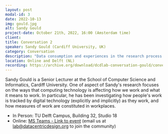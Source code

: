 ```yaml
---
layout: post
modal-id: 3
date: 2022-10-13
img: gould.jpg
alt: Sandy Gould
project-date: October 21th, 2022, 16:00 (Amsterdam time)
client: 
title: Conversation 2
speaker: Sandy Gould (Cardiff University, UK)
category: Conversation
description: "Data consumption and experiences in the research process."
location: Online and Delft (NL) 
recording: https://archive.org/download/dcdlab-conversation-gould/conversation-gould.mp4
---
```


Sandy Gould is a Senior Lecturer at the School of Computer Science and Informatics, Cardiff University. One of aspect of Sandy's research focuses on the ways that computing technology is affecting how we work and what it means to work. In particular, he has been investigating how people's work is tracked by digital technology (explicitly and implicitly) as they work, and how measures of work are constituted in workplaces.

* In Person: TU Delft Campus, Building 32, Studio 18
* Online: [MS Teams - Link to event](https://teams.microsoft.com/l/meetup-join/19%3ameeting_Y2ZmYjk2ZjktMTJmZC00NmNhLWIwNDEtZTQ0ZGFhYjA1OGVh%40thread.v2/0?context=%7b%22Tid%22%3a%22096e524d-6929-4030-8cd3-8ab42de0887b%22%2c%22Oid%22%3a%225cf00de1-79fa-4846-a9b6-b23d3fc778d8%22%7d) (email us at [lab@datacentricdesign.org](mailto:lab@datacentricdesign.org) to join the community)